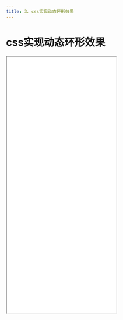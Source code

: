 ```yaml
---
title: 3、css实现动态环形效果
---
```


# css实现动态环形效果

<iframe src='/html/htmlcss/circle.html' height='700px'></iframe>